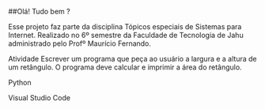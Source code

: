 ##Olá! Tudo bem ?

Esse projeto faz parte da disciplina Tópicos especiais de Sistemas para Internet. Realizado no 6º semestre da Faculdade de Tecnologia de Jahu administrado pelo Profº Maurício Fernando.


Atividade Escrever um programa que peça ao usuário a largura e a altura de um retângulo.
O programa deve calcular e imprimir a área do retângulo.

Python

Visual Studio Code
